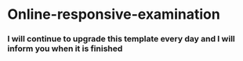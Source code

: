 # Online-responsive-examination

<h3>I will continue to upgrade this template every day and I will inform you when it is finished</h3>
